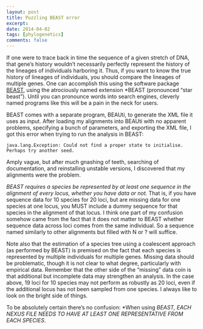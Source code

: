 ```yaml
---
layout: post
title: Puzzling BEAST error
excerpt: 
date: 2014-04-02
tags: [phylogenetics]
comments: false
---
```

If one were to trace back in time the sequence of a given stretch of DNA, that gene’s history wouldn’t necessarily perfectly represent the history of the lineages of individuals harboring it. Thus, if you want to know the true history of lineages of individuals, you should compare the lineages of multiple genes. One can accomplish this using the software package [BEAST](http://beast2.org/), using the atrociously named extension *BEAST (pronounced “star beast”). Until you can pronounce words into search engines, cleverly named programs like this will be a pain in the neck for users.

BEAST comes with a separate program, BEAUti, to generate the XML file it uses as input. After loading my alignments into BEAUti with no apparent problems, specifying a bunch of parameters, and exporting the XML file, I got this error when trying to run the analysis in BEAST:

```
java.lang.Exception: Could not find a proper state to initialise. Perhaps try another seed.
```

Amply vague, but after much gnashing of teeth, searching of documentation, and reinstalling unstable versions, I discovered that my alignments were the problem.

*BEAST requires a species be represented by at least one sequence in the alignment of every locus, whether you have data or not.* That is, if you have sequence data for 10 species for 20 loci, but are missing data for one species at one locus, you MUST include a dummy sequence for that species in the alignment of that locus. I think one part of my confusion somehow came from the fact that it does not matter to BEAST whether sequence data across loci comes from the same individual. So a sequence named similarly to other alignments but filled with N or ? will suffice.

Note also that the estimation of a species tree using a coalescent approach (as performed by BEAST) is premised on the fact that each species is represented by multiple individuals for multiple genes. Missing data should be problematic, though it is not clear to what degree, particularly with empirical data. Remember that the other side of the “missing” data coin is that additional but incomplete data may strengthen an analysis. In the case above, 19 loci for 10 species may not perform as robustly as 20 loci, even if the additional locus has not been sampled from one species. I always like to look on the bright side of things.

To be absolutely certain there’s no confusion: *When using *BEAST, EACH NEXUS FILE NEEDS TO HAVE AT LEAST ONE REPRESENTATIVE FROM EACH SPECIES*.